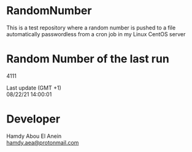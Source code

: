 # RandomNumber    
This is a test repository where a random number is pushed to a file automatically passwordless from a cron job in my Linux CentOS server    
# Random Number of the last run   
4111
      
Last update (GMT +1)    
08/22/21 14:00:01
# Developer    
Hamdy Abou El Anein   
hamdy.aea@protonmail.com
